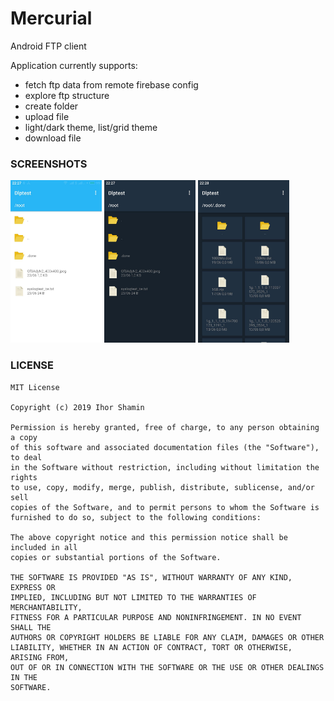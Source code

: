 # Mercurial
Android FTP client

Application currently supports:

+ fetch ftp data from remote firebase config
+ explore ftp structure
+ create folder
+ upload file
+ light/dark theme, list/grid theme
+ download file

### SCREENSHOTS
<p>
  <img src="/1.jpg" alt="sample" title="sample" width="146" height="260" />
  <img src="/2.jpg" alt="sample" title="sample" width="146" height="260" />
  <img src="/3.jpg" alt="sample" title="sample" width="146" height="260" />
  </p>

### LICENSE

```
MIT License

Copyright (c) 2019 Ihor Shamin

Permission is hereby granted, free of charge, to any person obtaining a copy
of this software and associated documentation files (the "Software"), to deal
in the Software without restriction, including without limitation the rights
to use, copy, modify, merge, publish, distribute, sublicense, and/or sell
copies of the Software, and to permit persons to whom the Software is
furnished to do so, subject to the following conditions:

The above copyright notice and this permission notice shall be included in all
copies or substantial portions of the Software.

THE SOFTWARE IS PROVIDED "AS IS", WITHOUT WARRANTY OF ANY KIND, EXPRESS OR
IMPLIED, INCLUDING BUT NOT LIMITED TO THE WARRANTIES OF MERCHANTABILITY,
FITNESS FOR A PARTICULAR PURPOSE AND NONINFRINGEMENT. IN NO EVENT SHALL THE
AUTHORS OR COPYRIGHT HOLDERS BE LIABLE FOR ANY CLAIM, DAMAGES OR OTHER
LIABILITY, WHETHER IN AN ACTION OF CONTRACT, TORT OR OTHERWISE, ARISING FROM,
OUT OF OR IN CONNECTION WITH THE SOFTWARE OR THE USE OR OTHER DEALINGS IN THE
SOFTWARE.
```
